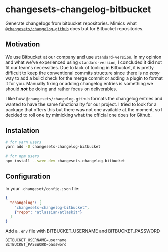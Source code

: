 # changesets-changelog-bitbucket

Generate changelogs from bitbucket repositories. Mimics what [`@changesets/changelog-github`](https://github.com/atlassian/changesets/tree/master/packages/changelog-github) does but for Bitbucket repositories.

## Motivation

We use Bitbucket at our company and use `standard-version`. In my opinion and what we've experienced using `standard-version`, I concluded it did not fit our team's necessities. Due to lack of tooling in Bitbucket, it is pretty difficult to keep the conventional commits structure since there is no _easy_ way to add a build check for the merge commit or adding a plugin to format it for you. Manually fixing or adding changelog entries is something we should **_not_** be doing and rather focus on deliverables.

I like how `@changesets/changelog-github` formats the changelog entries and wanted to have the same functionality for our project. I tried to look for a package that offers this but there was not one available at the moment, so I decided to roll one by mimicking what the official one does for Github.

## Instalation

```bash
# for yarn users
yarn add -D changesets-changelog-bitbucket

# for npm users
npm install --save-dev changesets-changelog-bitbucket
```

## Configuration

In your `.changeset/config.json` file:

```json
{
  "changelog": [
    "changesets-changelog-bitbucket",
    {"repo": "atlassian/atlaskit"}
  ]
}
```

Add a `.env` file with BITBUCKET_USERNAME and BITBUCKET_PASSWORD

```env
BITBUCKET_USERNAME=username
BITBUCKET_PASSWORD=password
```
